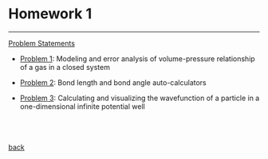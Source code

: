 # Homework 1
------------------------
[Problem Statements](./homework_1_python.pdf)

- [Problem 1](./homework-1-1.ipynb): Modeling and error analysis of volume-pressure relationship of a gas in a closed system

- [Problem 2](./homework-1-2.ipynb): Bond length and bond angle auto-calculators

- [Problem 3](./homework-1-grad.ipynb): Calculating and visualizing the wavefunction of a particle in a one-dimensional infinite potential well

<br><br><br>
[back](../README.md)